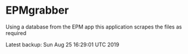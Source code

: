 # EPMgrabber
Using a database from the EPM app this application scrapes the files as required


Latest backup: Sun Aug 25 16:29:01 UTC 2019
